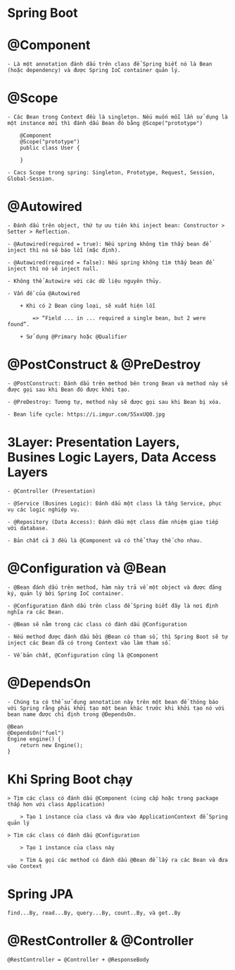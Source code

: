 # Spring Boot
	
# @Component

	- Là một annotation đánh dấu trên class để Spring biết nó là Bean (hoặc dependency) và được Spring IoC container quản lý.

# @Scope
  
	- Các Bean trong Context đều là singleton. Nếu muốn mỗi lần sử dụng là một instance mới thì đánh dấu Bean đó bằng @Scope("prototype")
	
		@Component
		@Scope("prototype")
		public class User {
		
		}
		
	- Cacs Scope trong spring: Singleton, Prototype, Request, Session, Global-Session.

# @Autowired

	- Đánh dấu trên object, thứ tự ưu tiên khi inject bean: Constructor > Setter > Reflection.
	
	- @Autowired(required = true): Nếu spring không tìm thấy bean để inject thì nó sẽ báo lỗi (mặc định).
	
	- @Autowired(required = false): Nếu spring không tìm thấy bean để inject thì nó sẽ inject null.
	
	- Không thể Autowire với các dữ liệu nguyên thủy.

	- Vấn đề của @Autowired

		+ Khi có 2 Bean cùng loại, sẽ xuất hiện lỗi
		
			=> “Field ... in ... required a single bean, but 2 were found”.
		
		+ Sử dụng @Primary hoặc @Qualifier
	
# @PostConstruct & @PreDestroy

	- @PostConstruct: Đánh dấu trên method bên trong Bean và method này sẽ được gọi sau khi Bean đó được khởi tạo.
	
	- @PreDestroy: Tương tự, method này sẽ được gọi sau khi Bean bị xóa.
	
	- Bean life cycle: https://i.imgur.com/5SxxUQ0.jpg

# 3Layer: Presentation Layers, Busines Logic Layers, Data Access Layers

	- @Controller (Presentation)

	- @Service (Busines Logic): Đánh dấu một class là tầng Service, phục vụ các logic nghiệp vụ.
	
	- @Repository (Data Access): Đánh dấu một class đảm nhiệm giao tiếp với database.
	
	- Bản chất cả 3 đều là @Component và có thể thay thế cho nhau.

# @Configuration và @Bean

	- @Bean đánh dấu trên method, hàm này trả về một object và được đăng ký, quản lý bởi Spring IoC container.

	- @Configuration đánh dấu trên class để Spring biết đây là nơi định nghĩa ra các Bean.

	- @Bean sẽ nằm trong các class có đánh dấu @Configuration
	
	- Nếu method được đánh dấu bởi @Bean có tham số, thì Spring Boot sẽ tự inject các Bean đã có trong Context vào làm tham số.
	
	- Về bản chất, @Configuration cũng là @Component

# @DependsOn

	- Chúng ta có thể sử dụng annotation này trên một bean để thông báo với Spring rằng phải khởi tạo một bean khác trước khi khởi tạo nó với bean name được chỉ định trong @DependsOn.

	@Bean
	@DependsOn("fuel")
	Engine engine() {
	    return new Engine();
	}
	
# Khi Spring Boot chạy
		
	> Tìm các class có đánh dấu @Component (cùng cấp hoặc trong package thấp hơn với class Application)
		
		> Tạo 1 instance của class và đưa vào ApplicationContext để Spring quản lý
	
	> Tìm các class có đánh dấu @Configuration

		> Tạo 1 instance của class này

		> Tìm & gọi các method có đánh dấu @Bean để lấy ra các Bean và đưa vào Context

# Spring JPA

	find...By, read...By, query...By, count..By, và get..By

# @RestController & @Controller

	@RestController = @Controller + @ResponseBody
